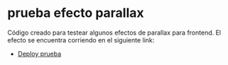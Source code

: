 # prueba efecto parallax


Código creado para testear algunos efectos de parallax para frontend. El efecto se encuentra corriendo en el siguiente link:

- [Deploy prueba](https://parallax-prueba.vercel.app/) 
